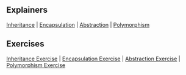 ## Explainers
[Inheritance](Explainers/inheritance.md) |
[Encapsulation](Explainers/encapsulation.md) |
[Abstraction](Explainers/abstraction.md) |
[Polymorphism](Explainers/polymorphism.md)

## Exercises
[Inheritance Exercise](Exercises/inheritance-exercises.md) |
[Encapsulation Exercise](Exercises/encapsulation-exercises.md) |
[Abstraction Exercise](Exercises/abstraction-exercises.md) |
[Polymorphism Exercise](Exercises/polymorphism-exercises.md)
